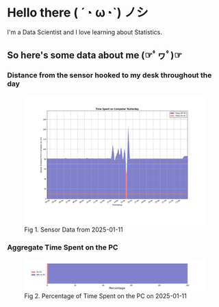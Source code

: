 
# Hello there ( ´◔ ω◔`) ノシ

I'm a Data Scientist and I love learning about Statistics.

## So here's some data about me (☞ﾟヮﾟ)☞


### Distance from the sensor hooked to my desk throughout the day
<figure>
  <picture>
    <source media="(prefers-color-scheme: dark)" srcset="Pi/readme/graphs/lineplot/dark-plot-2025-01-11.png">
    <source media="(prefers-color-scheme: light)" srcset="Pi/readme/graphs/lineplot/light-plot-2025-01-11.png">
    <img alt="Shows a black logo in light color mode and a white one in dark color mode." src="Pi/readme/graphs/lineplot/light-plot-2025-01-11.png">
  </picture>
  <figcaption>Fig 1. Sensor Data from 2025-01-11</figcaption>
</figure>



### Aggregate Time Spent on the PC
<figure>
  <picture>
    <source media="(prefers-color-scheme: dark)" srcset="Pi/readme/graphs/barplot/dark-plot-2025-01-11.png">
    <source media="(prefers-color-scheme: light)" srcset="Pi/readme/graphs/barplot/light-plot-2025-01-11.png">
    <img alt="Shows a black logo in light color mode and a white one in dark color mode." src="Pi/readme/graphs/barplot/light-plot-2025-01-11.png">
  </picture>
  <figcaption>Fig 2. Percentage of Time Spent on the PC on 2025-01-11</figcaption>
</figure>
